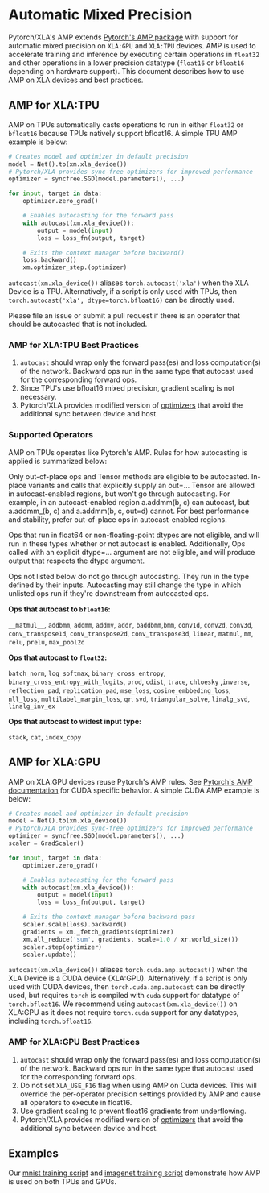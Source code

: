 # Automatic Mixed Precision

Pytorch/XLA's AMP extends [Pytorch's AMP
package](https://pytorch.org/docs/stable/amp.html) with support for
automatic mixed precision on `XLA:GPU` and `XLA:TPU` devices. AMP is
used to accelerate training and inference by executing certain
operations in `float32` and other operations in a lower precision
datatype (`float16` or `bfloat16` depending on hardware support). This
document describes how to use AMP on XLA devices and best practices.

## AMP for XLA:TPU

AMP on TPUs automatically casts operations to run in either `float32` or
`bfloat16` because TPUs natively support bfloat16. A simple TPU AMP
example is below:

``` python
# Creates model and optimizer in default precision
model = Net().to(xm.xla_device())
# Pytorch/XLA provides sync-free optimizers for improved performance
optimizer = syncfree.SGD(model.parameters(), ...)

for input, target in data:
    optimizer.zero_grad()

    # Enables autocasting for the forward pass
    with autocast(xm.xla_device()):
        output = model(input)
        loss = loss_fn(output, target)

    # Exits the context manager before backward()
    loss.backward()
    xm.optimizer_step.(optimizer)
```

`autocast(xm.xla_device())` aliases `torch.autocast('xla')` when the XLA
Device is a TPU. Alternatively, if a script is only used with TPUs, then
`torch.autocast('xla', dtype=torch.bfloat16)` can be directly used.

Please file an issue or submit a pull request if there is an operator
that should be autocasted that is not included.

### AMP for XLA:TPU Best Practices

1.  `autocast` should wrap only the forward pass(es) and loss
    computation(s) of the network. Backward ops run in the same type
    that autocast used for the corresponding forward ops.
2.  Since TPU's use bfloat16 mixed precision, gradient scaling is not
    necessary.
3.  Pytorch/XLA provides modified version of
    [optimizers](https://github.com/pytorch/xla/tree/master/torch_xla/amp/syncfree)
    that avoid the additional sync between device and host.

### Supported Operators

AMP on TPUs operates like Pytorch's AMP. Rules for how autocasting is
applied is summarized below:

Only out-of-place ops and Tensor methods are eligible to be autocasted.
In-place variants and calls that explicitly supply an out=... Tensor are
allowed in autocast-enabled regions, but won't go through autocasting.
For example, in an autocast-enabled region a.addmm(b, c) can autocast,
but a.addmm\_(b, c) and a.addmm(b, c, out=d) cannot. For best
performance and stability, prefer out-of-place ops in autocast-enabled
regions.

Ops that run in float64 or non-floating-point dtypes are not eligible,
and will run in these types whether or not autocast is enabled.
Additionally, Ops called with an explicit dtype=... argument are not
eligible, and will produce output that respects the dtype argument.

Ops not listed below do not go through autocasting. They run in the type
defined by their inputs. Autocasting may still change the type in which
unlisted ops run if they're downstream from autocasted ops.

**Ops that autocast to `bfloat16`:**

`__matmul__`, `addbmm`, `addmm`, `addmv`, `addr`, `baddbmm`,`bmm`,
`conv1d`, `conv2d`, `conv3d`, `conv_transpose1d`, `conv_transpose2d`,
`conv_transpose3d`, `linear`, `matmul`, `mm`, `relu`, `prelu`,
`max_pool2d`

**Ops that autocast to `float32`:**

`batch_norm`, `log_softmax`, `binary_cross_entropy`,
`binary_cross_entropy_with_logits`, `prod`, `cdist`, `trace`, `chloesky`
,`inverse`, `reflection_pad`, `replication_pad`, `mse_loss`,
`cosine_embbeding_loss`, `nll_loss`, `multilabel_margin_loss`, `qr`,
`svd`, `triangular_solve`, `linalg_svd`, `linalg_inv_ex`

**Ops that autocast to widest input type:**

`stack`, `cat`, `index_copy`

## AMP for XLA:GPU

AMP on XLA:GPU devices reuse Pytorch's AMP rules. See [Pytorch's AMP
documentation](https://pytorch.org/docs/stable/amp.html) for CUDA
specific behavior. A simple CUDA AMP example is below:

``` python
# Creates model and optimizer in default precision
model = Net().to(xm.xla_device())
# Pytorch/XLA provides sync-free optimizers for improved performance
optimizer = syncfree.SGD(model.parameters(), ...)
scaler = GradScaler()

for input, target in data:
    optimizer.zero_grad()

    # Enables autocasting for the forward pass
    with autocast(xm.xla_device()):
        output = model(input)
        loss = loss_fn(output, target)

    # Exits the context manager before backward pass
    scaler.scale(loss).backward()
    gradients = xm._fetch_gradients(optimizer)
    xm.all_reduce('sum', gradients, scale=1.0 / xr.world_size())
    scaler.step(optimizer)
    scaler.update()
```

`autocast(xm.xla_device())` aliases `torch.cuda.amp.autocast()` when the
XLA Device is a CUDA device (XLA:GPU). Alternatively, if a script is
only used with CUDA devices, then `torch.cuda.amp.autocast` can be
directly used, but requires `torch` is compiled with `cuda` support for
datatype of `torch.bfloat16`. We recommend using
`autocast(xm.xla_device())` on XLA:GPU as it does not require
`torch.cuda` support for any datatypes, including `torch.bfloat16`.

### AMP for XLA:GPU Best Practices

1.  `autocast` should wrap only the forward pass(es) and loss
    computation(s) of the network. Backward ops run in the same type
    that autocast used for the corresponding forward ops.
2.  Do not set `XLA_USE_F16` flag when using AMP on Cuda devices. This
    will override the per-operator precision settings provided by AMP
    and cause all operators to execute in float16.
3.  Use gradient scaling to prevent float16 gradients from underflowing.
4.  Pytorch/XLA provides modified version of
    [optimizers](https://github.com/pytorch/xla/tree/master/torch_xla/amp/syncfree)
    that avoid the additional sync between device and host.

## Examples

Our [mnist training script](https://github.com/pytorch/xla/blob/master/test/test_train_mp_mnist_amp.py)
and [imagenet training script](https://github.com/pytorch/xla/blob/master/test/test_train_mp_imagenet_amp.py)
demonstrate how AMP is used on both TPUs and GPUs.
